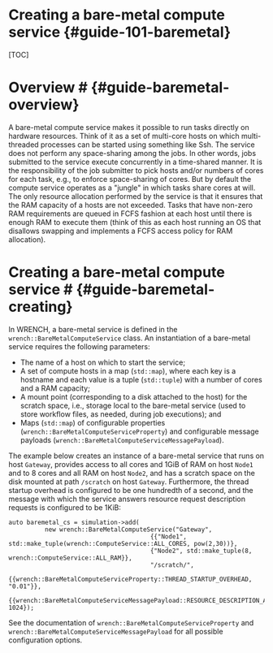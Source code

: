 Creating a bare-metal compute service                        {#guide-101-baremetal}
============


[TOC]

# Overview #            {#guide-baremetal-overview}

A bare-metal compute service  makes it possible to run tasks directly on
hardware resources. Think of it as a set of multi-core hosts on which
multi-threaded processes can be started using something like Ssh. The
service does not perform any space-sharing among the jobs. In other words,
jobs submitted to the service execute concurrently in a time-shared manner.
It is the responsibility of the job submitter to pick hosts and/or numbers
of cores for each task, e.g., to enforce space-sharing of cores. But by default
the compute service operates as a "jungle" in which tasks share cores at will.  The only
resource allocation performed by the service is that it ensures that the
RAM capacity of a hosts are not exceeded. Tasks that have non-zero
RAM requirements are queued in FCFS fashion at each host until there is
enough RAM to execute them (think of this as each host running an OS that
disallows swapping and implements a FCFS access policy for RAM allocation).

# Creating a bare-metal compute service #        {#guide-baremetal-creating}

In WRENCH, a bare-metal service is  defined in the
`wrench::BareMetalComputeService` class. An instantiation of a bare-metal
service requires the following parameters:

- The name of a host on which to start the service;
- A set of compute hosts in a map (`std::map`), where each key is a hostname
  and each value is a tuple (`std::tuple`) with a number of cores and a RAM capacity;
- A mount point (corresponding to a disk attached to the host) for the scratch space, i.e., storage local to the bare-metal service (used to store
  workflow files, as needed, during job executions);  and
- Maps (`std::map`) of configurable properties (`wrench::BareMetalComputeServiceProperty`) and configurable message payloads (`wrench::BareMetalComputeServiceMessagePayload`).
  
The example below creates an instance of a bare-metal service
that runs on host `Gateway`, provides access to all cores and 1GiB of RAM on host `Node1`
and to 8 cores and all RAM on host `Node2`, and has a scratch space on the disk
mounted at path `/scratch` on host `Gateway`. Furthermore, the thread startup overhead is
configured to be one hundredth of a second, and the message with which the service answers resource request description requests is configured to be 1KiB:

~~~~~~~~~~~~~{.cpp}
auto baremetal_cs = simulation->add(
          new wrench::BareMetalComputeService("Gateway", 
                                       {{"Node1", std::make_tuple(wrench::ComputeService::ALL_CORES, pow(2,30))}, 
                                       {"Node2", std::make_tuple(8, wrench::ComputeService::ALL_RAM}},
                                       "/scratch/",
                                       {{wrench::BareMetalComputeServiceProperty::THREAD_STARTUP_OVERHEAD, "0.01"}}, 
                                       {{wrench::BareMetalComputeServiceMessagePayload::RESOURCE_DESCRIPTION_ANSWER_MESSAGE_PAYLOAD, 1024});
~~~~~~~~~~~~~

See the documentation of `wrench::BareMetalComputeServiceProperty` and
`wrench::BareMetalComputeServiceMessagePayload` for all possible configuration
options. 



